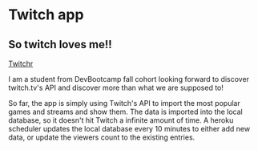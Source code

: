 # Twitch app  
## So twitch loves me!!
[Twitchr](http://twitchr.herokuapp.com/)

I am a student from DevBootcamp fall cohort looking forward to discover twitch.tv's API and discover more than what we are supposed to!

So far, the app is simply using Twitch's API to import the most popular games and streams and show them.
The data is imported into the local database, so it doesn't hit Twitch a infinite amount of time.
A heroku scheduler updates the local database every 10 minutes to either add new data, or update the viewers count to the existing entries.